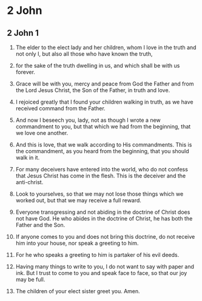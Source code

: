 # 2 John

## 2 John 1

1. The elder to the elect lady and her children, whom I love in the truth and not only I, but also all those who have known the truth,

2. for the sake of the truth dwelling in us, and which shall be with us forever.

3. Grace will be with you, mercy and peace from God the Father and from the Lord Jesus Christ, the Son of the Father, in truth and love.

4. I rejoiced greatly that I found your children walking in truth, as we have received command from the Father.   

5. And now I beseech you, lady, not as though I wrote a new commandment to you, but that which we had from the beginning, that we love one another.

6. And this is love, that we walk according to His commandments. This is the commandment, as you heard from the beginning, that you should walk in it.   

7. For many deceivers have entered into the world, who do not confess that Jesus Christ has come in the flesh. This is the deceiver and the anti-christ.

8. Look to yourselves, so that we may not lose those things which we worked out, but that we may receive a full reward.

9. Everyone transgressing and not abiding in the doctrine of Christ does not have God. He who abides in the doctrine of Christ, he has both the Father and the Son.   

10. If anyone comes to you and does not bring this doctrine, do not receive him into your house, nor speak a greeting to him.

11. For he who speaks a greeting to him is partaker of his evil deeds.   

12. Having many things to write to you, I do not want to say with paper and ink. But I trust to come to you and speak face to face, so that our joy may be full.

13. The children of your elect sister greet you. Amen.  
